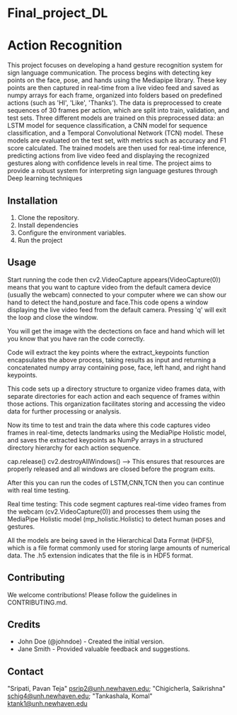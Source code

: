 # Final_project_DL

# Action Recognition

This project focuses on developing a hand gesture recognition system for sign language communication. The process begins with detecting key points on the face, pose, and hands using the Mediapipe library. These key points are then captured in real-time from a live video feed and saved as numpy arrays for each frame, organized into folders based on predefined actions (such as 'HI', 'Like', 'Thanks'). The data is preprocessed to create sequences of 30 frames per action, which are split into train, validation, and test sets. Three different models are trained on this preprocessed data: an LSTM model for sequence classification, a CNN model for sequence classification, and a Temporal Convolutional Network (TCN) model. These models are evaluated on the test set, with metrics such as accuracy and F1 score calculated. The trained models are then used for real-time inference, predicting actions from live video feed and displaying the recognized gestures along with confidence levels in real time. The project aims to provide a robust system for interpreting sign language gestures through Deep learning techniques

## Installation

1. Clone the repository.
2. Install dependencies
3. Configure the environment variables.
4. Run the project

## Usage

Start running the code then cv2.VideoCapture appears(VideoCapture(0)) means that you want to capture video from the default camera device (usually the webcam) connected to your computer where we can show our hand to detect the hand,posture and face.This code opens a window displaying the live video feed from the default camera. Pressing 'q' will exit the loop and close the window.

You will get the image with the dectections on face and hand which will let you know that you have ran the code correctly.

Code will extract the key points where the extract_keypoints function encapsulates the above process, taking results as input and returning a concatenated numpy array containing pose, face, left hand, and right hand keypoints.

This code sets up a directory structure to organize video frames data, with separate directories for each action and each sequence of frames within those actions. This organization facilitates storing and accessing the video data for further processing or analysis.

Now its time to test and train the data where this code captures video frames in real-time, detects landmarks using the MediaPipe Holistic model, and saves the extracted keypoints as NumPy arrays in a structured directory hierarchy for each action sequence.

cap.release()
cv2.destroyAllWindows() --> This ensures that resources are properly released and all windows are closed before the program exits.

After this you can run the codes of LSTM,CNN,TCN then you can continue with real time testing.

Real time testing: This code segment captures real-time video frames from the webcam (cv2.VideoCapture(0)) and processes them using the MediaPipe Holistic model (mp_holistic.Holistic) to detect human poses and gestures.

All the models are being saved in the Hierarchical Data Format (HDF5), which is a file format commonly used for storing large amounts of numerical data. The .h5 extension indicates that the file is in HDF5 format.



## Contributing

We welcome contributions! Please follow the guidelines in CONTRIBUTING.md.

## Credits

- John Doe (@johndoe) - Created the initial version.
- Jane Smith - Provided valuable feedback and suggestions.

## Contact

"Sripati, Pavan Teja" <psrip2@unh.newhaven.edu>; 
"Chigicherla, Saikrishna" <schig4@unh.newhaven.edu>;
"Tankashala, Komal" <ktank1@unh.newhaven.edu>



